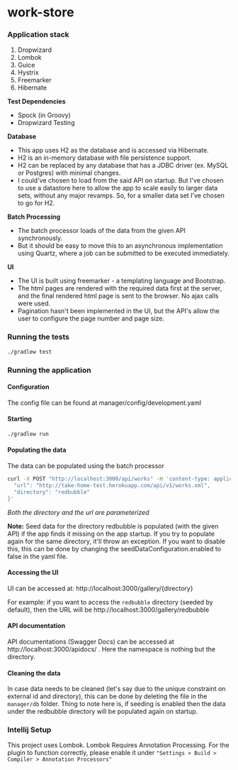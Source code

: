 # work-store

### Application stack

1. Dropwizard
2. Lombok
3. Guice
4. Hystrix
5. Freemarker
6. Hibernate

**Test Dependencies**

* Spock (in Groovy)
* Dropwizard Testing

**Database**

* This app uses H2 as the database and is accessed via Hibernate. 
* H2 is an in-memory database with file persistence support.
* H2 can be replaced by any database that has a JDBC driver (ex. MySQL or Postgres) with minimal changes.
* I could've chosen to load from the said API on startup. But I've chosen to use a datastore here to allow the app to scale easily to larger data sets, without any major revamps. So, for a smaller data set I've chosen to go for H2.

**Batch Processing**

* The batch processor loads of the data from the given API synchronously.
* But it should be easy to move this to an asynchronous implementation using Quartz, where a job can be submitted to be executed immediately.

**UI**

* The UI is built using freemarker - a templating language and Bootstrap.
* The html pages are rendered with the required data first at the server, and the final rendered html page is sent to the browser. No ajax calls were used.
* Pagination hasn't been implemented in the UI, but the API's allow the user to configure the page number and page size.

### Running the tests

```bash
./gradlew test
```

### Running the application

#### Configuration

The config file can be found at manager/config/development.yaml

#### Starting
```bash
./gradlew run
```

#### Populating the data

The data can be populated using the batch processor

```bash
curl -X POST "http://localhost:3000/api/works" -H 'content-type: application/json' -d '{
  "url": "http://take-home-test.herokuapp.com/api/v1/works.xml",
  "directory": "redbubble"
}'
```
_Both the directory and the url are parameterized_

**Note:** Seed data for the directory redbubble is populated (with the given API) if the app finds 
it missing on the app startup. If you try to populate again for the same directory, it'll throw an 
exception. If you want to disable this, this can be done by changing the seedDataConfiguration.enabled to false in the yaml file. 

#### Accessing the UI

UI can be accessed at: http://localhost:3000/gallery/{directory}

For example: if you want to access the `redbubble` directory (seeded by default), 
then the URL will be http://localhost:3000/gallery/redbubble
 
#### API documentation

API documentations (Swagger Docs) can be accessed at http://localhost:3000/apidocs/ . Here the namespace is nothing but the directory.

#### Cleaning the data

In case data needs to be cleaned (let's say due to the unique constraint on external id and directory), this can be done by deleting the file in the `manager/db` folder. Thing to note here is, if seeding is enabled then the data under the redbubble directory will be populated again on startup. 

### Intellij Setup

This project uses Lombok. Lombok Requires Annotation Processing.
For the plugin to function correctly, please enable it under
`"Settings > Build > Compiler > Annotation Processors"`
